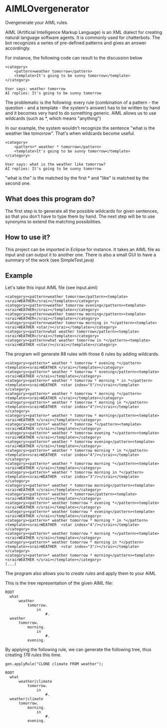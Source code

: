 # AIMLOvergenerator
Overgenerate your AIML rules.

AIML (Artificial Intelligence Markup Language) is an XML dialect for creating natural language software agents.
It is commonly used for chatterbots.
The bot recognizes a series of pre-defined patterns and gives an answer accordingly.

For instance, the following code can result to the discussion below
```
<category>
	<pattern>weather tomorrow</pattern>
	<template>It's going to be sunny tomorrow</template>
</category>
```

```
User says: weather tomorrow
AI replies: It's going to be sunny tomorrow
```

The problematic is the following: every rule (combination of a pattern - the question - and a template - the system's answer) has to be written by hand and it becomes very hard to do something generic.
AIML allows us to use wildcards (such as *, which means "anything")

In our example, the system wouldn't recognize the sentence "what is the weather like tomorrow".
That's when wildcards become useful.

```
<category>
	<pattern>* weather * tomorrow</pattern>
	<template>It's going to be sunny tomorrow</template>
</category>
```

```
User says: what is the weather like tomorrow?
AI replies: It's going to be sunny tomorrow
```

"what is the" is the matched by the first *
and "like" is matched by the second one.

## What does this program do?
The first step is to generate all the possible wildcards for given sentences, so that you don't have to type them by hand.
The next step will be to use synonyms to extend the matching possibilities.

## How to use it?
This project can be imported in Eclipse for instance.
It takes an AIML file as input and can output it to another one.
There is also a small GUI to have a summary of the work (see SimpleTest.java)

## Example
Let's take this input AIML file (see input.aiml)

```
<category><pattern>weather tomorrow</pattern><template><srai>WEATHER</srai></template></category>
<category><pattern>weather tomorrow evening</pattern><template><srai>WEATHER</srai></template></category>
<category><pattern>weather tomorrow morning</pattern><template><srai>WEATHER</srai></template></category>
<category><pattern>weather tomorrow morning in *</pattern><template><srai>WEATHER <star/></srai></template></category>
<category><pattern>what weather tomorrow</pattern><template><srai>WEATHER</srai></template></category>
<category><pattern>what weather tomorrow in *</pattern><template><srai>WEATHER <star/></srai></template></category>
```

The program will generate 88 rules with those 6 rules by adding wildcards.

```
<category><pattern>* weather * tomorrow * evening *</pattern><template><srai>WEATHER </srai></template></category>
<category><pattern>* weather * tomorrow * evening</pattern><template><srai>WEATHER </srai></template></category>
<category><pattern>* weather * tomorrow * morning * in *</pattern><template><srai>WEATHER  <star index="5"/></srai></template></category>
<category><pattern>* weather * tomorrow * morning *</pattern><template><srai>WEATHER </srai></template></category>
<category><pattern>* weather * tomorrow * morning in *</pattern><template><srai>WEATHER  <star index="4"/></srai></template></category>
<category><pattern>* weather * tomorrow * morning</pattern><template><srai>WEATHER </srai></template></category>
<category><pattern>* weather * tomorrow *</pattern><template><srai>WEATHER </srai></template></category>
<category><pattern>* weather * tomorrow evening *</pattern><template><srai>WEATHER </srai></template></category>
<category><pattern>* weather * tomorrow evening</pattern><template><srai>WEATHER </srai></template></category>
<category><pattern>* weather * tomorrow morning * in *</pattern><template><srai>WEATHER  <star index="4"/></srai></template></category>
<category><pattern>* weather * tomorrow morning *</pattern><template><srai>WEATHER </srai></template></category>
<category><pattern>* weather * tomorrow morning in *</pattern><template><srai>WEATHER  <star index="3"/></srai></template></category>
<category><pattern>* weather * tomorrow morning</pattern><template><srai>WEATHER </srai></template></category>
<category><pattern>* weather * tomorrow</pattern><template><srai>WEATHER </srai></template></category>
<category><pattern>* weather tomorrow * evening *</pattern><template><srai>WEATHER </srai></template></category>
<category><pattern>* weather tomorrow * evening</pattern><template><srai>WEATHER </srai></template></category>
<category><pattern>* weather tomorrow * morning * in *</pattern><template><srai>WEATHER  <star index="4"/></srai></template></category>
<category><pattern>* weather tomorrow * morning *</pattern><template><srai>WEATHER </srai></template></category>
<category><pattern>* weather tomorrow * morning in *</pattern><template><srai>WEATHER  <star index="3"/></srai></template></category>
<category><pattern>* weather tomorrow * morning</pattern><template><srai>WEATHER </srai></template></category>
(...)
```

The program also allows you to *create rules* and apply them to your AIML

This is the tree representation of the given AIML file:
```
ROOT
  what
      weather
          tomorrow.
              in
                  #.
  weather
      tomorrow.
          morning.
              in
                  #.
          evening.
```

By applying the following rule, we can generate the following tree, thus creating *176 rules* this time.

```
gen.applyRule("CLONE climate FROM weather");
```

```
ROOT
  what
      weather|climate
          tomorrow.
              in
                  #.
  weather|climate
      tomorrow.
          morning.
              in
                  #.
          evening.  
```
